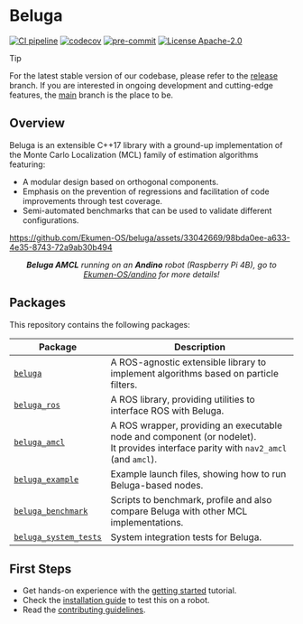 # Beluga

[![CI pipeline](https://github.com/Ekumen-OS/beluga/actions/workflows/ci_pipeline.yml/badge.svg?branch=main)](https://github.com/Ekumen-OS/beluga/actions/workflows/ci_pipeline.yml?query=branch:main)
[![codecov](https://codecov.io/gh/Ekumen-OS/beluga/branch/main/graph/badge.svg?token=rK7BNC5giK)](https://codecov.io/gh/Ekumen-OS/beluga)
[![pre-commit](https://img.shields.io/badge/pre--commit-enabled-brightgreen?logo=pre-commit)](https://github.com/pre-commit/pre-commit)
[![License Apache-2.0](https://img.shields.io/badge/license-Apache--2.0-blue.svg)](LICENSE)

> [!TIP]
> For the latest stable version of our codebase, please refer to the [release](https://github.com/Ekumen-OS/beluga/tree/release) branch.
> If you are interested in ongoing development and cutting-edge features, the [main](https://github.com/Ekumen-OS/beluga/tree/main) branch is the place to be.

## Overview

Beluga is an extensible C++17 library with a ground-up implementation of the Monte Carlo Localization (MCL) family of estimation algorithms featuring:

- A modular design based on orthogonal components.
- Emphasis on the prevention of regressions and facilitation of code improvements through test coverage.
- Semi-automated benchmarks that can be used to validate different configurations.

https://github.com/Ekumen-OS/beluga/assets/33042669/98bda0ee-a633-4e35-8743-72a9ab30b494

<p align="center"><i><b>Beluga AMCL</b> running on an <b>Andino</b> robot (Raspberry Pi 4B), go to <a href="https://github.com/Ekumen-OS/andino">Ekumen-OS/andino</a> for more details!</i></p>

## Packages

This repository contains the following packages:

| Package                                      | Description                                                                                                             |
|----------------------------------------------| ------------------------------------------------------------------------------------------------------------------------|
| [`beluga`](beluga)                           | A ROS-agnostic extensible library to implement algorithms based on particle filters.                                    |
| [`beluga_ros`](beluga)                       | A ROS library, providing utilities to interface ROS with Beluga.                                                        |
| [`beluga_amcl`](beluga_amcl)                 | A ROS wrapper, providing an executable node and component (or nodelet).<br> It provides interface parity with `nav2_amcl` (and `amcl`). |
| [`beluga_example`](beluga_example)           | Example launch files, showing how to run Beluga-based nodes.                                                            |
| [`beluga_benchmark`](beluga_benchmark)       | Scripts to benchmark, profile and also compare Beluga with other MCL implementations.                                   |
| [`beluga_system_tests`](beluga_system_tests) | System integration tests for Beluga.                                                                                    |

## First Steps

- Get hands-on experience with the [getting started](GETTING_STARTED.md) tutorial.
- Check the [installation guide](INSTALLING.md) to test this on a robot.
- Read the [contributing guidelines](CONTRIBUTING.md).
